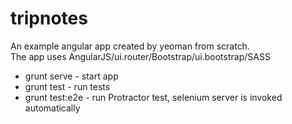 tripnotes
=========

An example angular app created by yeoman from scratch.<br>
The app uses AngularJS/ui.router/Bootstrap/ui.bootstrap/SASS

* grunt serve - start app
* grunt test - run tests
* grunt test:e2e - run Protractor test, selenium server is invoked automatically 
